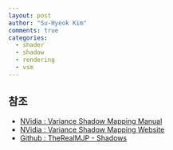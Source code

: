 ```yaml
---
layout: post
author: "Su-Hyeok Kim"
comments: true
categories:
  - shader
  - shadow
  - rendering
  - vsm
---
```


<!--
    PCF 필터링과 같은 필터링 알고리즘. Shadow Map 에 두가지를 저장함. 하나는 기본 Depth 와 하나는 Depth^2 한것을 저장함. 그리고 쉐도우 맵을 Linear Sampling 하여 계산함.
-->

## 참조

 - [NVidia : Variance Shadow Mapping Manual ](http://developer.download.nvidia.com/SDK/10.5/direct3d/Source/VarianceShadowMapping/Doc/VarianceShadowMapping.pdf)
 - [NVidia : Variance Shadow Mapping Website](http://developer.download.nvidia.com/SDK/10/direct3d/screenshots/samples/VarianceShadowMapping.html)
 - [Github : TheRealMJP - Shadows](https://github.com/TheRealMJP/Shadows)
